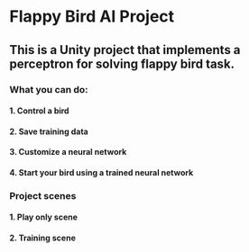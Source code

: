 # Flappy Bird AI Project

## This is a Unity project that implements a perceptron for solving flappy bird task.

### What you can do:

#### 1. Control a bird
#### 2. Save training data
#### 3. Customize a neural network
#### 4. Start your bird using a trained neural network

### Project scenes
#### 1. Play only scene
#### 2. Training scene